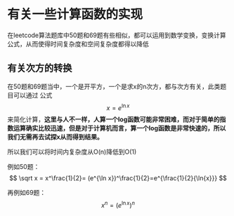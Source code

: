 # 有关一些计算函数的实现
在leetcode算法题库中50题和69题有些相似，都可以运用到数学变换，变换计算公式，从而使得时间复杂度和空间复杂度都得以降低

## 有关次方的转换
在50题和69题当中，一个是开平方，一个是求x的n次方，都与次方有关，此类题目可以通过
公式			
$$ 
    x = e^{\ln x}
$$
来简化计算，**这里与人不一样，人算一个log函数可能非常困难，而对于简单的指数运算确实比较迅速，但是对于计算机而言，算一个log函数是非常快速的，所以我们无需再去试探x从而得到结果。**

所以我们可以将时间内复杂度从O(n)降低到O(1)

例如50题：
$$
	\sqrt x = x^\frac{1}{2}= (e^{\ln x})^\frac{1}{2}=e^{\frac{1}{2}{\ln{x}}}
$$

再例如69题：
$$
    x^n = (e^{\ln{x}})^n
$$
